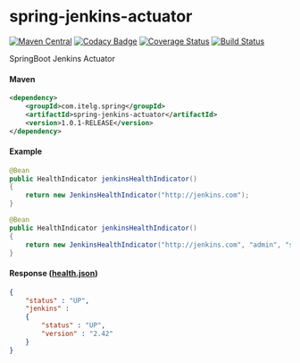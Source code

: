 spring-jenkins-actuator
=======================

[![Maven Central](https://maven-badges.herokuapp.com/maven-central/com.itelg.spring/spring-jenkins-actuator/badge.svg)](https://maven-badges.herokuapp.com/maven-central/com.itelg.spring/spring-jenkins-actuator)
[![Codacy Badge](https://api.codacy.com/project/badge/grade/2a49d5565df7457697072dc5b1cdc5be)](https://www.codacy.com/app/eggers-julian/spring-jenkins-actuator)
[![Coverage Status](https://coveralls.io/repos/julian-eggers/spring-jenkins-actuator/badge.svg?branch=master&service=github)](https://coveralls.io/github/julian-eggers/spring-jenkins-actuator?branch=master)
[![Build Status](https://travis-ci.org/julian-eggers/spring-jenkins-actuator.svg?branch=master)](https://travis-ci.org/julian-eggers/spring-jenkins-actuator)

SpringBoot Jenkins Actuator

#### Maven
```xml
<dependency>
	<groupId>com.itelg.spring</groupId>
	<artifactId>spring-jenkins-actuator</artifactId>
	<version>1.0.1-RELEASE</version>
</dependency>
```

#### Example
```java
@Bean
public HealthIndicator jenkinsHealthIndicator()
{
	return new JenkinsHealthIndicator("http://jenkins.com");
}

@Bean
public HealthIndicator jenkinsHealthIndicator()
{
	return new JenkinsHealthIndicator("http://jenkins.com", "admin", "secretPassword");
}
```

#### Response ([health.json](http://docs.spring.io/spring-boot/docs/current/reference/html/production-ready-endpoints.html#production-ready-health))
```json
{
	"status" : "UP",
	"jenkins" : 
	{
		"status" : "UP",
		"version" : "2.42"
	}
}
```
